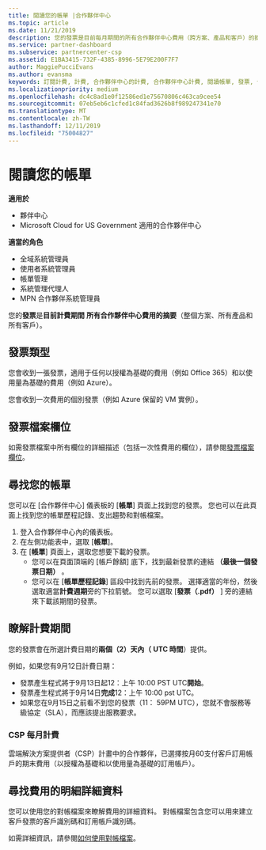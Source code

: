 ```yaml
---
title: 閱讀您的帳單 |合作夥伴中心
ms.topic: article
ms.date: 11/21/2019
description: 您的發票是目前每月期間的所有合作夥伴中心費用（跨方案、產品和客戶）的摘要。
ms.service: partner-dashboard
ms.subservice: partnercenter-csp
ms.assetid: E1BA3415-732F-4385-8996-5E79E200F7F7
author: MaggiePucciEvans
ms.author: evansma
keywords: 訂閱計費, 計費, 合作夥伴中心的計費, 合作夥伴中心計費, 閱讀帳單, 發票, 合作夥伴中心發票, CSP 發票, 我的帳單在哪裡？
ms.localizationpriority: medium
ms.openlocfilehash: dc4c8ad1e0f12586ed1e75670806c463ca9cee54
ms.sourcegitcommit: 07eb5eb6c1cfed1c84fad3626b8f989247341e70
ms.translationtype: MT
ms.contentlocale: zh-TW
ms.lasthandoff: 12/11/2019
ms.locfileid: "75004827"
---
```

# <a name="read-your-bill"></a>閱讀您的帳單

**適用於**

- 夥伴中心
- Microsoft Cloud for US Government 適用的合作夥伴中心

**適當的角色**
-   全域系統管理員
-   使用者系統管理員
-   帳單管理
-   系統管理代理人
-   MPN 合作夥伴系統管理員

您的**發票**是**目前計費期間** **所有合作夥伴中心費用的摘要**（整個方案、所有產品和所有客戶）。

## <a name="invoice-types"></a>發票類型

您會收到一張發票，適用于任何以授權為基礎的費用（例如 Office 365）和以使用量為基礎的費用（例如 Azure）。

您會收到一次費用的個別發票（例如 Azure 保留的 VM 實例）。

## <a name="invoice-file-fields"></a>發票檔案欄位

如需發票檔案中所有欄位的詳細描述（包括一次性費用的欄位），請參閱[發票檔案欄位](invoice-file.md)。

## <a name="find-your-bill"></a>尋找您的帳單

您可以在 [合作夥伴中心] 儀表板的 [**帳單**] 頁面上找到您的發票。 您也可以在此頁面上找到您的帳單歷程記錄、支出趨勢和對帳檔案。

1. 登入合作夥伴中心內的儀表板。
2. 在左側功能表中，選取 [**帳單**]。
3. 在 [**帳單**] 頁面上，選取您想要下載的發票。
    - 您可以在頁面頂端的 [帳戶餘額] 底下，找到最新發票的連結 **（最後一個發票日期）** 。
    - 您可以在 [**帳單歷程記錄**] 區段中找到先前的發票。 選擇適當的年份，然後選取適當**計費週期**旁的下拉箭號。 您可以選取 [**發票（.pdf）** ] 旁的連結來下載該期間的發票。

## <a name="understand-billing-periods"></a>瞭解計費期間

您的發票會在所選計費日期的**兩個（2）天內（** **UTC 時間**）提供。

例如，如果您有9月12日計費日期：

- 發票產生程式將于9月13日起12：上午 10:00 PST UTC**開始**。
- 發票產生程式將于9月14日**完成**12：上午 10:00 pst UTC。
- 如果您在9月15日之前看不到您的發票（11： 59PM UTC），您就不會服務等級協定（SLA），而應該提出服務要求。

### <a name="csp-monthly-billing"></a>CSP 每月計費

雲端解決方案提供者（CSP）計畫中的合作夥伴，已選擇按月60支付客戶訂用帳戶的期末費用（以授權為基礎和以使用量為基礎的訂用帳戶）。

## <a name="find-itemized-details-for-charges"></a>尋找費用的明細詳細資料

您可以使用您的對帳檔案來瞭解費用的詳細資料。 對帳檔案包含您可以用來建立客戶發票的客戶識別碼和訂用帳戶識別碼。

如需詳細資訊，請參閱[如何使用對帳檔案](use-the-reconciliation-files.md)。
